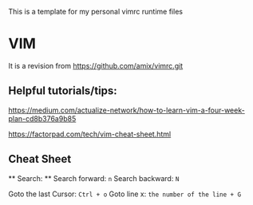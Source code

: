 This is a template for my personal vimrc runtime files

# VIM
It is a revision from https://github.com/amix/vimrc.git

## Helpful tutorials/tips:
https://medium.com/actualize-network/how-to-learn-vim-a-four-week-plan-cd8b376a9b85

https://factorpad.com/tech/vim-cheat-sheet.html

## Cheat Sheet
** Search: **
Search forward:           ```n```
Search backward:          ```N```


Goto the last Cursor:     ```Ctrl + o``` 
Goto line x:              ```the number of the line + G```
